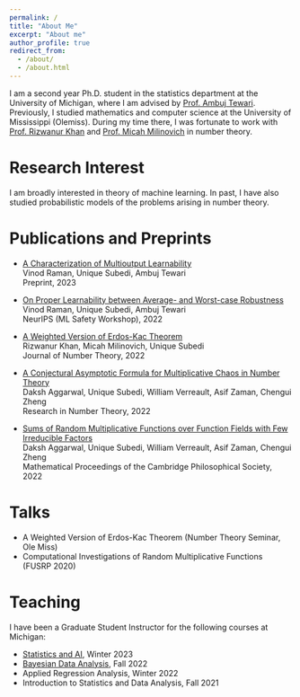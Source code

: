 ```yaml
---
permalink: /
title: "About Me"
excerpt: "About me"
author_profile: true
redirect_from: 
  - /about/
  - /about.html
---
```


I am a second year Ph.D. student in the statistics department at the University of Michigan, where I am advised by [Prof. Ambuj Tewari](https://ambujtewari.github.io/). Previously, I studied mathematics and computer science at the University of Mississippi (Olemiss). During my time there, I was fortunate to work with [Prof. Rizwanur Khan](http://home.olemiss.edu/~rrkhan/) and [Prof. Micah Milinovich](http://home.olemiss.edu/~mbmilino/) in number theory. 


Research Interest
======

I am broadly interested in theory of machine learning. In past, I have also studied probabilistic models of the problems arising in number theory. 


Publications and Preprints
======

- [A Characterization of Multioutput Learnability](https://arxiv.org/abs/2301.02729)   
Vinod Raman, Unique Subedi, Ambuj Tewari  
Preprint, 2023    


- [On Proper Learnability between Average- and Worst-case Robustness](https://arxiv.org/abs/2211.05656) 
Vinod Raman, Unique Subedi, Ambuj Tewari  
NeurIPS (ML Safety Workshop), 2022  


- [A Weighted Version of Erdos-Kac Theorem](https://www.sciencedirect.com/science/article/abs/pii/S0022314X21003681)  
Rizwanur Khan, Micah Milinovich, Unique Subedi    
Journal of Number Theory, 2022    
  

- [A Conjectural Asymptotic Formula for Multiplicative Chaos in Number Theory](https://link.springer.com/article/10.1007/s40993-022-00332-x)    
Daksh Aggarwal, Unique Subedi, William Verreault, Asif Zaman, Chengui Zheng     
Research in Number Theory, 2022   


- [Sums of Random Multiplicative Functions over Function Fields with Few Irreducible Factors](https://www.cambridge.org/core/journals/mathematical-proceedings-of-the-cambridge-philosophical-society/article/abs/sums-of-random-multiplicative-functions-over-function-fields-with-few-irreducible-factors/636667B07830029AB35196FF595CA055)   
Daksh Aggarwal, Unique Subedi, William Verreault, Asif Zaman, Chengui Zheng     
Mathematical Proceedings of the Cambridge Philosophical Society, 2022   


Talks
======
- A Weighted Version of Erdos-Kac Theorem (Number Theory Seminar, Ole Miss) 
- Computational Investigations of Random Multiplicative Functions (FUSRP 2020)


Teaching
======
I have been a Graduate Student Instructor for the following courses at Michigan:
- [Statistics and AI](https://ambujtewari.github.io/stats315-winter2023/), Winter 2023
- [Bayesian Data Analysis](https://yixinwang.github.io/courses/bayesian/fall22/bayesian22f.html), Fall 2022
- Applied Regression Analysis, Winter 2022
- Introduction to Statistics and Data Analysis, Fall 2021
